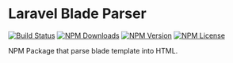 # Laravel Blade Parser

[![Build Status](https://travis-ci.org/pbelyaev/laravel-blade-parser.svg?branch=master)](https://travis-ci.org/pbelyaev/laravel-blade-parser)
[![NPM Downloads](https://img.shields.io/npm/dt/laravel-blade-parser.svg)](https://www.npmjs.com/package/extract-bem)
[![NPM Version](https://img.shields.io/npm/v/laravel-blade-parser.svg)](https://www.npmjs.com/package/extract-bem)
[![NPM License](https://img.shields.io/npm/l/laravel-blade-parser.svg)](https://www.npmjs.com/package/extract-bem)

NPM Package that parse blade template into HTML.

